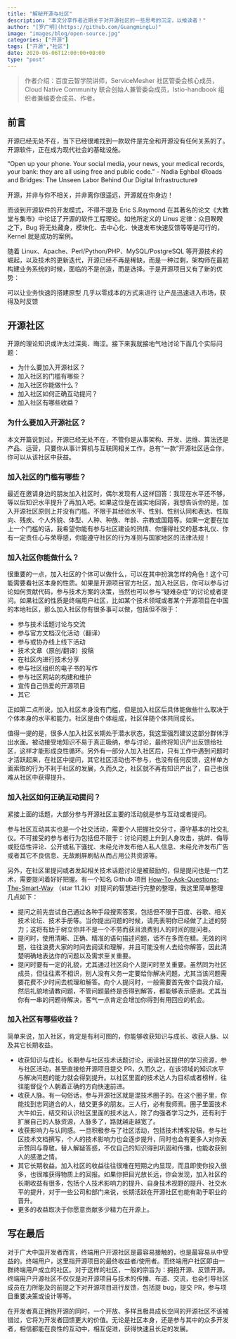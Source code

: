 ```yaml
---
title: "解秘开源与社区"
description: "本文分享作者近期关于对开源社区的一些思考的沉淀，以飨读者！"
author: "[罗广明](https://github.com/GuangmingLu)"
image: "images/blog/open-source.jpg"
categories: ["开源"]
tags: ["开源","社区"]
date: 2020-06-06T12:00:00+08:00
type: "post"
---
```


> 作者介绍：百度云智学院讲师，ServiceMesher 社区管委会核心成员，Cloud Native Community 联合创始人兼管委会成员，Istio-handbook 组织者兼编委会成员、作者。

## 前言

开源已经无处不在，当下已经很难找到一款软件是完全和开源没有任何关系的了。开源软件，正在成为现代社会的基础设施。

“Open up your phone. Your social media, your news, your medical records, your bank: they are all using free and public code.” - Nadia Eghbal 《Roads and Bridges: The Unseen Labor Behind Our Digital Infrastructure》

开源，并非与你不相关，并非离你很遥远，开源就在你身边！

而谈到开源软件的开发模式，不得不提及 Eric S.Raymond 在其著名的论文《大教堂与集市》中论证了开源的软件工程理论。如他所定义的 Linus 定律：众目睽睽之下，Bug 将无处藏身，模块化、去中心化、快速发布快速反馈等等是可行的，Kernel 就是成功的案例。

随着 Linux、Apache、Perl/Python/PHP、MySQL/PostgreSQL 等开源技术的崛起，以及技术的更新迭代，开源已经不再是稀缺，而是一种过剩，架构师在最初构建业务系统的时候，面临的不是创造，而是选择。于是开源项目又有了新的优势：

可以让业务快速的搭建原型
几乎以零成本的方式来进行
让产品迅速进入市场，获得及时反馈

## 开源社区

开源的理论知识或许太过深奥、晦涩。接下来我就接地气地讨论下面几个实际问题：

- 为什么要加入开源社区？
- 加入社区的门槛有哪些？
- 加入社区你能做什么？
- 加入社区如何正确互动提问？
- 加入社区有哪些收益？

### 为什么要加入开源社区？

本文开篇说到过，开源已经无处不在，不管你是从事架构、开发、运维、算法还是产品、运营，只要你从事计算机与互联网相关工作，总有“一款”开源社区适合你，你可以从该社区中获益。

### 加入社区的门槛有哪些？

最近在邀请身边的朋友加入社区时，偶尔发现有人这样回答：我现在水平还不够，等以后知识水平提升了再加入吧。如果这位是在诚实地回答，我想告诉你的是，加入开源社区原则上并没有门槛。不限于其经验水平、性别、性别认同和表达、性取向、残疾、个人外貌、体型、人种、种族、年龄、宗教或国籍等。如果一定要在加上一个门槛的话，我希望你能有参与社区建设的热情、你懂得社交的基本礼仪、你有一定责任心与荣辱感，你能遵守社区的行为准则与国家地区的法律法规！

### 加入社区你能做什么？

很重要的一点，加入社区的个体可以做什么，可以在其中扮演怎样的角色！这个可能需要看社区本身的性质。如果是开源项目官方社区，加入社区后，你可以参与讨论如何贡献代码，参与技术方案的决策，当然也可以参与“疑难杂症”的讨论或者提问。如果社区的性质是终端用户社区，比如某个技术领域或者某个开源项目在中国的本地社区，那么加入社区你有很多事可以做，包括但不限于：

- 参与技术话题讨论与交流
- 参与官方文档汉化活动（翻译）
- 参与或协办线上线下活动
- 技术文章（原创/翻译）投稿
- 在社区内进行技术分享
- 参与社区组织的电子书的写作
- 参与社区网站的构建和维护
- 宣传自己热爱的开源项目
- 其它

正如第二点所说，加入社区本身没有门槛，但是加入社区后具体能做些什么取决于个体本身的水平和能力。社区是由个体组成，社区伴随个体共同成长。

值得一提的是，很多人加入社区长期处于潜水状态，我这里强烈建议这部分群体浮出水面。被动接受地知识不易于真正吸纳，参与讨论，最终将知识产出反馈给社区，这样才能形成良性循环。另外有一部分人加入社区后，只有工作中遇到问题时才活跃起来，在社区中提问，其它社区活动也不参与，也没有任何反馈，这样单方面索取的行为不利于社区的发展，久而久之，社区就不再有知识产出了，自己也很难从社区中获得提升。

### 加入社区如何正确互动提问？

紧接上面的话题，大部分参与开源社区主要的活动就是参与互动或者提问。

参与社区互动其实也是一个社交活动，需要个人把握社交分寸，遵守基本的社交礼仪。不可接受的参与者行为包括但不限于：讨论问题上升到人身攻击，挑衅、侮辱或贬低性评论、公开或私下骚扰、未经允许发布他人私人信息、未经允许发布广告或者其它不良信息、无故刷屏刷帖从而占用公共资源等。

另外，在社区里提问或者发起相关技术话题讨论是被鼓励的，但是提问也是一门艺术，需要提问着好好把握。有一个知名 Github 项目 [How-To-Ask-Questions-The-Smart-Way](提问的智慧) （star 11.2k）对提问的智慧进行完整的整理，我这里简单整理几点如下：

- 提问之前先尝试自己通过各种手段搜索答案，包括但不限于百度、谷歌、相关技术论坛、技术手册等。当你提出问题的时候，请先表明你已经做了上述的努力；这将有助于树立你并不是一个不劳而获且浪费别人的时间的提问者。
- 提问时，使用清晰、正确、精准的语句描述问题，话不在多而在精。无效的问题，往往浪费大家的时间去阅读和理解，并且可能没有人去给你解答，因此清楚明确地表达你的问题以及需求至关重要。
- 提问时要有一定的礼貌，尤其通过社区向个人提问时至关重要。虽然同为社区成员，但往往素不相识，别人没有义务一定要给你解决问题，尤其当该问题需要花费不少时间去梳理和解答。向个人提问时，一般需要首先做个自我介绍，然后礼貌地请教问题，不管问题最终是否得到解答，都能够表示感谢。尤其当你有一串的问题待解决，客气一点肯定会增加你得到有用回应的机会。

### 加入社区有哪些收益？

简单来说，加入社区，肯定是有利可图的，你能够收获知识与成长、收获人脉、以及其它长期收益。

- 收获知识与成长。长期参与社区技术话题讨论，阅读社区提供的学习资源，参与社区活动，甚至直接给开源项目提交 PR，久而久之，在该领域的知识水平与解决问题的能力就会得到提升。以社区里面的技术达人为目标或者榜样，往往能督促个人朝着正确的方向快速前进。
- 收获人脉。有一句俗话，参与开源社区就是混技术圈子的。在这个圈子里，你能找到志同道合的人，结交更多的朋友。三人行，必有我师焉。圈子里面技术大牛如云，结交和认识社区里面的技术达人，除了向强者学习之外，还有利于扩展自己的人脉资源，人脉多了，路就越走越宽了。
- 收获影响力与认同感。一旦积极参与了社区活动，包括技术博客投稿，参与社区技术文档撰写，个人的技术影响力也会逐步提升，同时也会有更多人对你表示赞同与尊敬。替人解疑答惑，不仅自己的知识得到巩固和传播，也能收获别人的感激之情。
- 其它长期收益。加入社区的收益往往很难在短期之内显现，而且即使你投入很多，也很难获得物质上的回报。如果你把目光放长远，你会发现，加入社区的长期收益有很多，包括个人技术影响力的提升、自身技术视野的提升、社交水平的提升，对于一些公司和部门来说，长期活跃在开源社区也能有助于职业的晋升。
- 更多的收益取决于你愿意贡献多少精力在开源上。

## 写在最后

对于广大中国开发者而言，终端用户开源社区是最容易接触的，也是最容易从中受益的。终端用户，这里指开源项目的最终收益者/使用者。而终端用户社区即由一群终端用户成立的社区。对于这样的社区，一般的宗旨为：拥抱开源、反馈开源。终端用户开源社区不仅仅是对开源项目与技术的传播、布道、交流，也会引导社区成员在力所能及的前提之下对开源项目进行反馈，包括提 bug，提交 PR，参与项目重要决策或设计等等。

在开发者真正拥抱开源的同时，一个开放、多样且极具成长空间的开源社区不该被错过，它将为开发者回馈更大的价值。无论是社区本身，还是参与其中的众多开发者，相信都能在良性的互动中，相互促进，获得快速且长足的发展。
